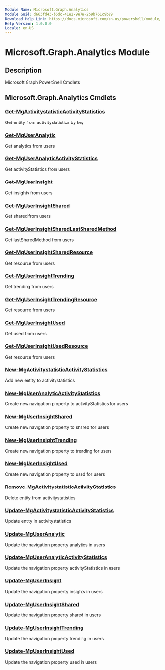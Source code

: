 ```yaml
---
Module Name: Microsoft.Graph.Analytics
Module Guid: d663fd43-b6dc-41e2-9e7e-2b9b761c9b89
Download Help Link: https://docs.microsoft.com/en-us/powershell/module/microsoft.graph.analytics
Help Version: 1.0.0.0
Locale: en-US
---
```


# Microsoft.Graph.Analytics Module
## Description
Microsoft Graph PowerShell Cmdlets

## Microsoft.Graph.Analytics Cmdlets
### [Get-MgActivitystatisticActivityStatistics](Get-MgActivitystatisticActivityStatistics.md)
Get entity from activitystatistics by key

### [Get-MgUserAnalytic](Get-MgUserAnalytic.md)
Get analytics from users

### [Get-MgUserAnalyticActivityStatistics](Get-MgUserAnalyticActivityStatistics.md)
Get activityStatistics from users

### [Get-MgUserInsight](Get-MgUserInsight.md)
Get insights from users

### [Get-MgUserInsightShared](Get-MgUserInsightShared.md)
Get shared from users

### [Get-MgUserInsightSharedLastSharedMethod](Get-MgUserInsightSharedLastSharedMethod.md)
Get lastSharedMethod from users

### [Get-MgUserInsightSharedResource](Get-MgUserInsightSharedResource.md)
Get resource from users

### [Get-MgUserInsightTrending](Get-MgUserInsightTrending.md)
Get trending from users

### [Get-MgUserInsightTrendingResource](Get-MgUserInsightTrendingResource.md)
Get resource from users

### [Get-MgUserInsightUsed](Get-MgUserInsightUsed.md)
Get used from users

### [Get-MgUserInsightUsedResource](Get-MgUserInsightUsedResource.md)
Get resource from users

### [New-MgActivitystatisticActivityStatistics](New-MgActivitystatisticActivityStatistics.md)
Add new entity to activitystatistics

### [New-MgUserAnalyticActivityStatistics](New-MgUserAnalyticActivityStatistics.md)
Create new navigation property to activityStatistics for users

### [New-MgUserInsightShared](New-MgUserInsightShared.md)
Create new navigation property to shared for users

### [New-MgUserInsightTrending](New-MgUserInsightTrending.md)
Create new navigation property to trending for users

### [New-MgUserInsightUsed](New-MgUserInsightUsed.md)
Create new navigation property to used for users

### [Remove-MgActivitystatisticActivityStatistics](Remove-MgActivitystatisticActivityStatistics.md)
Delete entity from activitystatistics

### [Update-MgActivitystatisticActivityStatistics](Update-MgActivitystatisticActivityStatistics.md)
Update entity in activitystatistics

### [Update-MgUserAnalytic](Update-MgUserAnalytic.md)
Update the navigation property analytics in users

### [Update-MgUserAnalyticActivityStatistics](Update-MgUserAnalyticActivityStatistics.md)
Update the navigation property activityStatistics in users

### [Update-MgUserInsight](Update-MgUserInsight.md)
Update the navigation property insights in users

### [Update-MgUserInsightShared](Update-MgUserInsightShared.md)
Update the navigation property shared in users

### [Update-MgUserInsightTrending](Update-MgUserInsightTrending.md)
Update the navigation property trending in users

### [Update-MgUserInsightUsed](Update-MgUserInsightUsed.md)
Update the navigation property used in users

